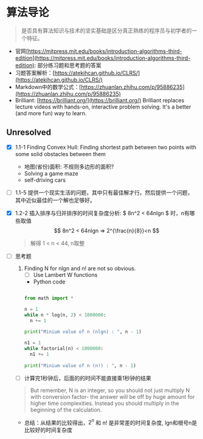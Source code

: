 
# 算法导论

> 是否具有算法知识与技术的坚实基础是区分真正熟练的程序员与初学者的一个特征。

- 官网[https://mitpress.mit.edu/books/introduction-algorithms-third-edition](https://mitpress.mit.edu/books/introduction-algorithms-third-edition): 部分练习题和思考题的答案
- 习题答案解析：[https://atekihcan.github.io/CLRS/](https://atekihcan.github.io/CLRS/)
- Markdown中的数学公式：[https://zhuanlan.zhihu.com/p/95886235](https://zhuanlan.zhihu.com/p/95886235)
- Brilliant: [https://brilliant.org/](https://brilliant.org/) Brilliant replaces lecture videos with hands-on, interactive problem solving. It's a better (and more fun) way to learn.



## Unresolved
- [x] 1.1-1 Finding Convex Hull: Finding shortest path between two points with some solid obstacles between them
    - 地图(省份)面积: 不规则多边形的面积?
    - Solving a game maze
    - self-driving cars
    
- [ ] 1.1-5 提供一个现实生活的问题，其中只有最佳解才行。然后提供一个问题，其中近似最佳的一个解也足够好。

- [x] 1.2-2 插入排序与归并排序的时间复杂度分析: $ 8n^2 < 64nlgn $ 时，n有哪些取值
    $$
    8n^2 < 64nlgn => 2^{\frac{n}{8}}<n
    $$
    
    > 解得 1 < n < 44, n取整

- [ ] 思考题
  1. Finding N for nlgn and n! are not so obvious. 
     - [ ] Use Lambert W functions
     - Python code
     ```python
     
     from math import *
     
     n = 1
     while n * log(n, 2) < 1000000:
       n += 1
       
     print("Minium value of n (nlgn) : ", n - 1)
     
     n1 = 1
     while factorial(n) < 1000000:
       n1 += 1
       
     print("Minium value of n (n!) : ", n - 1)
     
     ```
  - [ ] 计算完1秒钟后，后面的的时间不能直接乘1秒钟的结果
  > But remember, N is an integer, so you should not just multiply N with conversion factor- the answer will be off by huge amount for higher time complexities. Instead you should multiply in the beginning of the calculation.
  - 总结：从结果的比较得出，$2^n$ 和 n! 是非常差的时间复杂度, lgn和根号n是比较好的时间复杂度
